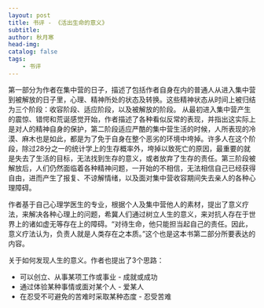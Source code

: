 ```yaml
---
layout: post
title: 书评 - 《活出生命的意义》
subtitle: 
author: 秋月寒
head-img: 
catalog: false
tags:
    - 书评
---
```


第一部分为作者在集中营的日子，描述了包括作者自身在内的普通人从进入集中营到被解放的日子里，心理、精神所处的状态及转换。这些精神状态从时间上被归结为三个阶段：收容阶段、适应阶段，以及被解放的阶段。 从最初进入集中营产生的震惊、错愕和荒诞感觉开始，作者描述了各种看似反常的表现，并指出这实际上是对人的精神自身的保护，第二阶段适应严酷的集中营生活的时候，人所表现的冷漠、麻木也是如此，都是为了免于自身在整个恶劣的环境中垮掉。许多人在这个阶段，除过28分之一的统计学上的生存概率外，垮掉以致死亡的原因，最重要的就是失去了生活的目标，无法找到生存的意义，或者放弃了生存的责任。第三阶段被解放后，人们仍然面临着各种精神问题，一开始的不相信，无法相信自己已经获得自由，进而产生了报复、不谅解情绪，以及面对集中营收容期间失去亲人的各种心理障碍。

作者基于自己心理学医生的专业，根据个人及集中营他人的素材，提出了意义疗法，来解决各种心理上的问题，希冀人们通过树立人生的意义，来对抗人存在于世界上的诸如虚无等存在上的障碍。“对待生命，他只能担当起自己的责任。因此，意义疗法认为，负责人就是人类存在之本质。”这个也是这本书第二部分所要表达的内容。

关于如何发现人生的意义。作者也提出了3个思路：
*   可以创立、从事某项工作或事业 - 成就或成功
*   通过体验某种事情或面对某个人 - 爱某人
*   在忍受不可避免的苦难时采取某种态度 - 忍受苦难
